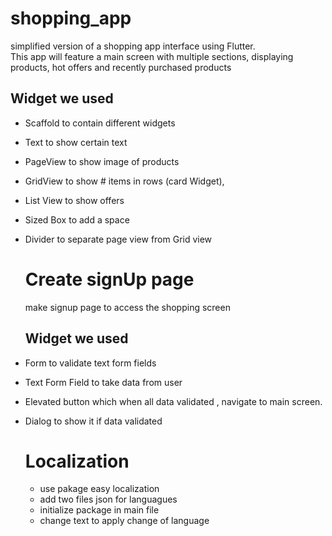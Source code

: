 # shopping_app
simplified version of a shopping app interface using Flutter. </br>
This app will feature a main screen with multiple sections, displaying products, hot offers and recently purchased  products
## Widget we used 
- Scaffold to contain different widgets
- Text to show certain text
- PageView to show image of products
- GridView to show # items in rows (card Widget),
- List View to show offers
- Sized Box to add a space
- Divider to separate page view from Grid view

  #  Create signUp page
  make signup page to access the shopping screen
  ## Widget we used 
- Form to validate text form fields
- Text Form Field to take data from user
- Elevated button  which when all data validated , navigate to main screen.
- Dialog to show it if data validated
  
  # Localization
  - use pakage easy localization
  - add two files json for languagues
  - initialize package in main file
  - change text to apply change of language
    
  
  
  
  
